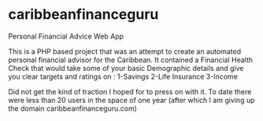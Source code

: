 # caribbeanfinanceguru
Personal Financial Advice Web App 

This is a PHP based project that was an attempt to create an automated personal financial advisor for the Caribbean. It contained a Financial Health Check that would take some of your basic Demographic details and give you clear targets and ratings on : 1-Savings 2-Life Insurance 3-Income

Did not get the kind of traction I hoped for to press on with it. To date there were less than 20 users in the space of one year (after which I am giving up the domain caribbeanfinanceguru.com)
